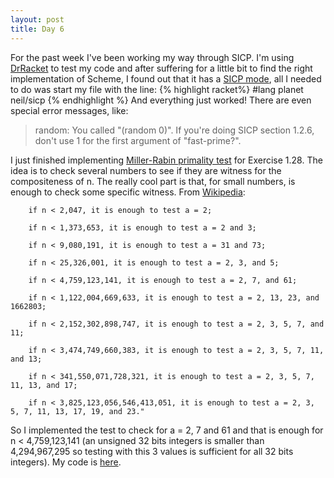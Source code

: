 ```yaml
---
layout: post
title: Day 6
---
```


For the past week I've been working my way through SICP. I'm using [DrRacket](http://docs.racket-lang.org/drracket/) to test my code and after suffering for a little bit to find the right implementation of Scheme, I found out that it has a [SICP mode](http://www.neilvandyke.org/racket-sicp/), all I needed to do was start my file with the line:
{% highlight racket%}
#lang planet neil/sicp
{% endhighlight %}
And everything just worked! There are even special error messages, like:

>random: You called "(random 0)".  If you're doing SICP section 1.2.6, don't use 1 for the first argument of "fast-prime?".

I just finished implementing [Miller-Rabin primality test](http://en.wikipedia.org/wiki/Miller%E2%80%93Rabin_primality_test) for Exercise 1.28. The idea is to check several numbers to see if they are witness for the compositeness of n. The really cool part is that, for small numbers, is enough to check some specific witness. From [Wikipedia](http://en.wikipedia.org/wiki/Miller%E2%80%93Rabin_primality_test#Deterministic_variants_of_the_test):

```
    if n < 2,047, it is enough to test a = 2;
   
    if n < 1,373,653, it is enough to test a = 2 and 3;
   
    if n < 9,080,191, it is enough to test a = 31 and 73;
   
    if n < 25,326,001, it is enough to test a = 2, 3, and 5;
   
    if n < 4,759,123,141, it is enough to test a = 2, 7, and 61;
   
    if n < 1,122,004,669,633, it is enough to test a = 2, 13, 23, and 1662803;
   
    if n < 2,152,302,898,747, it is enough to test a = 2, 3, 5, 7, and 11;
   
    if n < 3,474,749,660,383, it is enough to test a = 2, 3, 5, 7, 11, and 13;
   
    if n < 341,550,071,728,321, it is enough to test a = 2, 3, 5, 7, 11, 13, and 17;
   
    if n < 3,825,123,056,546,413,051, it is enough to test a = 2, 3, 5, 7, 11, 13, 17, 19, and 23."
```
So I implemented the test to check for a = 2, 7 and 61 and that is enough for n < 4,759,123,141 (an unsigned 32 bits integers is smaller than 4,294,967,295 so testing with this 3 values is sufficient for all 32 bits integers). My code is [here](https://github.com/adusca/SICP/blob/597a7bf2f076effc4f0ce7bfcc3d59edc8a101a6/exercise-1-28.scm).
